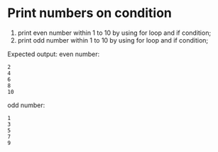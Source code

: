 # Print numbers on condition

1. print even number within 1 to 10 by using for loop and if condition;
1. print odd number within 1 to 10 by using for loop and if condition;

Expected output:
even number:
```
2
4
6
8
10
```

odd number:
```
1
3
5
7
9
```
